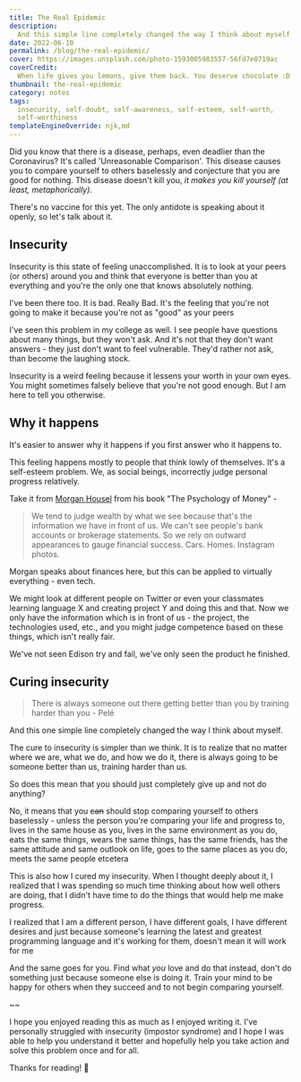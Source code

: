 ```yaml
---
title: The Real Epidemic
description:
  And this simple line completely changed the way I think about myself...
date: 2022-06-10
permalink: /blog/the-real-epidemic/
cover: https://images.unsplash.com/photo-1593005983557-56fd7e0719ac
coverCredit:
  When life gives you lemons, give them back. You deserve chocolate :D
thumbnail: the-real-epidemic
category: notes
tags:
  insecurity, self-doubt, self-awareness, self-esteem, self-worth,
  self-worthiness
templateEngineOverride: njk,md
---
```


Did you know that there is a disease, perhaps, even deadlier than the
Coronavirus? It's called 'Unreasonable Comparison'. This disease causes you to
compare yourself to others baselessly and conjecture that you are good for
nothing. This disease doesn't kill you, _it makes you kill yourself (at least,
metaphorically)_.

There's no vaccine for this yet. The only antidote is speaking about it openly,
so let's talk about it.

## Insecurity

Insecurity is this state of feeling unaccomplished. It is to look at your peers
(or others) around you and think that everyone is better than you at everything
and you're the only one that knows absolutely nothing.

I've been there too. It is bad. Really Bad. It's the feeling that you're not
going to make it because you're not as "good" as your peers

I've seen this problem in my college as well. I see people have questions about
many things, but they won't ask. And it's not that they don't want answers -
they just don't want to feel vulnerable. They'd rather not ask, than become the
laughing stock.

Insecurity is a weird feeling because it lessens your worth in your own eyes.
You might sometimes falsely believe that you're not good enough. But I am here
to tell you otherwise.

## Why it happens

It's easier to answer why it happens if you first answer who it happens to.

This feeling happens mostly to people that think lowly of themselves. It's a
self-esteem problem. We, as social beings, incorrectly judge personal progress
relatively.

Take it from [Morgan Housel](https://www.google.com/search?q=morgan+housel) from
his book "The Psychology of Money" -

> We tend to judge wealth by what we see because that's the information we have
> in front of us. We can't see people's bank accounts or brokerage statements.
> So we rely on outward appearances to gauge financial success. Cars. Homes.
> Instagram photos.

Morgan speaks about finances here, but this can be applied to virtually
everything - even tech.

We might look at different people on Twitter or even your classmates learning
language X and creating project Y and doing this and that. Now we only have the
information which is in front of us - the project, the technologies used, etc.,
and you might judge competence based on these things, which isn't really fair.

We've not seen Edison try and fail, we've only seen the product he finished.

## Curing insecurity

> There is always someone out there getting better than you by training harder
> than you - Pelé

And this one simple line completely changed the way I think about myself.

The cure to insecurity is simpler than we think. It is to realize that no matter
where we are, what we do, and how we do it, there is always going to be someone
better than us, training harder than us.

So does this mean that you should just completely give up and not do anything?

No, it means that you ~~can~~ should stop comparing yourself to others
baselessly - unless the person you're comparing your life and progress to, lives
in the same house as you, lives in the same environment as you do, eats the same
things, wears the same things, has the same friends, has the same attitude and
same outlook on life, goes to the same places as you do, meets the same people
etcetera

This is also how I cured my insecurity. When I thought deeply about it, I
realized that I was spending so much time thinking about how well others are
doing, that I didn't have time to do the things that would help me make
progress.

I realized that I am a different person, I have different goals, I have
different desires and just because someone's learning the latest and greatest
programming language and it's working for them, doesn't mean it will work for me

And the same goes for you. Find what _you_ love and do that instead, don't do
something just because someone else is doing it. Train your mind to be happy for
others when they succeed and to not begin comparing yourself.

~~

I hope you enjoyed reading this as much as I enjoyed writing it. I've personally
struggled with insecurity (impostor syndrome) and I hope I was able to help you
understand it better and hopefully help you take action and solve this problem
once and for all.

Thanks for reading! 💖

